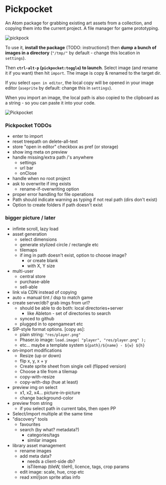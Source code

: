 # Pickpocket

An Atom package for grabbing existing art assets from a collection, and copying them into the current project. A file manager for game prototyping.

![pickpock](https://cloud.githubusercontent.com/assets/129330/16903046/672c4a1c-4c40-11e6-95a6-b857e086eca6.gif)

To use it, **install the package** (TODO: instructions!) then **dump a bunch of images in a directory** (`"/tmp/"` by default - change this location in `settings`).

Then **`ctrl-alt-p` (`pickpocket:toggle`) to launch**. Select image (and rename it if you want) then hit `import`. The image is copy & renamed to the target dir.

If you select `open in editor`, the local copy will be opened in your image editor (`aseprite` by default: change this in `settings`).

When you import an image, the local path is also copied to the clipboard as a string - so you can paste it into your code.

![Pickpocket](https://cloud.githubusercontent.com/assets/129330/15506386/6c08650a-2195-11e6-9b22-d25fea6dc3a5.png)

### Pickpocket TODOs
  * enter to import
  * reset treepath on delete-all-text
  * store "open in editor" checkbox as pref (or storage)
  * show img meta on preview
  * handle missing/extra path /'s anywhere
    * settings
    * url bar
    * onClose
  * handle when no root project
  * ask to overwrite if img exists
    * rename-if-overwriting option
  * proper error handling for file operations
  * Path should indicate warning as typing if not real path (dirs don't exist)
  * Option to create folders if path doesn't exist

### bigger picture / later

  * infinte scroll, lazy load
  * asset generation
    * select dimensions
    * generate stylized circle / rectangle etc
    * tilemaps
    * if img in path doesn't exist, option to choose image?
      * or create blank
      * with X, Y size
  * multi-user
    * central store
    * purchase-able
    * sell-able
  * link via CDN instead of copying
  * auto + manual tint / dsp to match game
  * create server/db? grab imgs from url?
    * should be able to do both: local directories+server
      * like Ableton - set of directories to search
    * synced to github
    * plugged in to opengameart etc
  * SIP-style format options. [copy as]:
    * plain string: `"res/player.png"`
    * Phaser.io image: `load.image( "player", "res/player.png" );`
    * etc... maybe a template system `${path}/${name} - ${w} ${h}`
  * on-import modifications
    * Resize (up or down)
    * flip x, y, x + y
    * Create sprite sheet from single cell (flipped version)
    * Choose a tile from a tilemap
    * copy-with-resize
    * copy-with-dsp (hue at least)
  * preview img on select
    * x1, x2, x4... picture-in-picture
    * change background-color
  * preview from string
    * if you select path in current tabs, then open PP
  * Select/import multiple at the same time
  * "discovery" tools
    * favourites
    * search (by what? metadata?)
      * categories/tags
      * similar images
  * library asset management
    * rename images
    * add meta data?
      * needs a client-side db?
      * isTilemap (tileW, tileH), licence, tags, crop params
    * edit image: scale, hue, crop etc
    * read xml/json sprite atlas info
